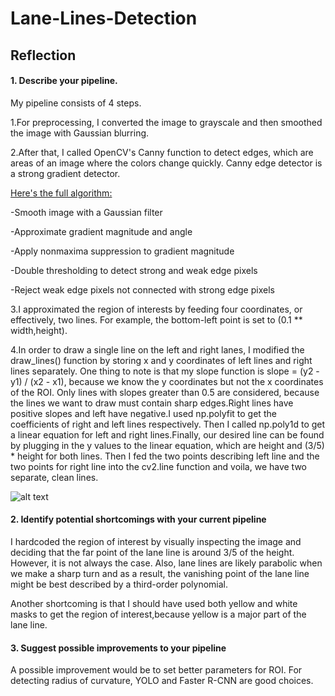 # Lane-Lines-Detection


## Reflection

#### 1. Describe your pipeline.

 My pipeline consists of 4 steps. 

1.For preprocessing, I converted the image to grayscale and then smoothed the image with Gaussian blurring.

2.After that, I called OpenCV's Canny function to detect edges, which are areas of an image where the colors change quickly.
 Canny edge detector is a strong gradient detector. 

[Here's the full algorithm:](https://web.stanford.edu/class/ee368/Handouts/Lectures/2014_Spring/Combined_Slides/11-Edge-Detection-Combined.pdf)

   -Smooth image with a Gaussian filter

   -Approximate gradient magnitude and angle

   -Apply nonmaxima suppression to gradient magnitude

   -Double thresholding to detect strong and weak edge pixels

   -Reject weak edge pixels not connected with strong edge pixels


3.I approximated the region of interests by feeding four coordinates, or effectively, two lines. For example, the bottom-left point is set to (0.1 ** width,height).


4.In order to draw a single line on the left and right lanes, I modified the draw_lines() function by storing x and y coordinates of left lines and right lines separately. One thing to note is that my slope function is  slope = (y2 - y1) / (x2 - x1), because we know the y coordinates but not the x coordinates of the ROI. Only lines with slopes greater than 0.5 are considered, because the lines we want to draw must contain sharp edges.Right lines have positive slopes and left have negative.I used np.polyfit to get the coefficients of right and left lines respectively. Then I called np.poly1d to get a linear equation for left and right lines.Finally, our desired line can be found by plugging in the y values to the linear equation, which are height and (3/5) * height for both lines. Then I fed the two points describing left line and the two points for right line into the cv2.line function and voila, we have two separate, clean lines.



![alt text](https://github.com/okdolly/Lane-Lines-Detection/blob/master/test_images_output/labeled_solidYellowCurve.jpg)


#### 2. Identify potential shortcomings with your current pipeline


I hardcoded the region of interest by visually inspecting the image and deciding that the far point of the lane line is around 3/5 of the height. However, it is not always the case. Also, lane lines are likely parabolic when we make a sharp turn and as a result, the vanishing point of the lane line might be best described by a third-order polynomial.

Another shortcoming is that I should have used both yellow and white masks to get the region of interest,because yellow is a major part of the lane line.

#### 3. Suggest possible improvements to your pipeline

A possible improvement would be to set better parameters for ROI. For detecting radius of curvature, YOLO and Faster R-CNN are good choices.
